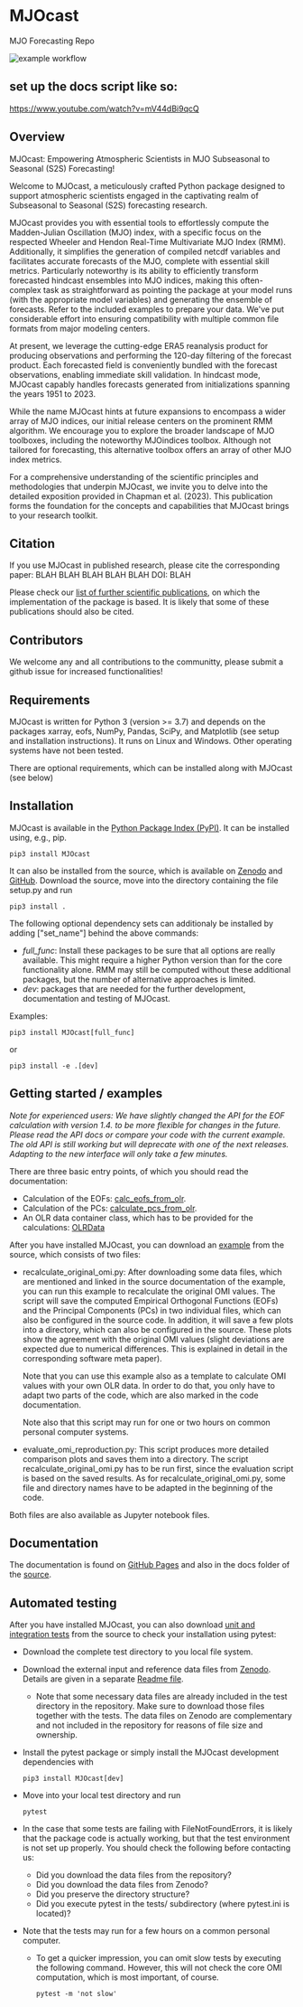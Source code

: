 # MJOcast
MJO Forecasting Repo

![example workflow](https://github.com/WillyChap/MJOcast/actions/workflows/pytest.yml/badge.svg)


## set up the docs script like so: 

https://www.youtube.com/watch?v=mV44dBi9qcQ


Overview
--------

MJOcast: Empowering Atmospheric Scientists in MJO Subseasonal to Seasonal (S2S) Forecasting!

Welcome to MJOcast, a meticulously crafted Python package designed to support atmospheric scientists engaged in the captivating realm of Subseasonal to Seasonal (S2S) forecasting research.

MJOcast provides you with essential tools to effortlessly compute the Madden-Julian Oscillation (MJO) index, with a specific focus on the respected Wheeler and Hendon Real-Time Multivariate MJO Index (RMM). Additionally, it simplifies the generation of compiled netcdf variables and facilitates accurate forecasts of the MJO, complete with essential skill metrics. Particularly noteworthy is its ability to efficiently transform forecasted hindcast ensembles into MJO indices, making this often-complex task as straightforward as pointing the package at your model runs (with the appropriate model variables) and generating the ensemble of forecasts. Refer to the included examples to prepare your data. We've put considerable effort into ensuring compatibility with multiple common file formats from major modeling centers.

At present, we leverage the cutting-edge ERA5 reanalysis product for producing observations and performing the 120-day filtering of the forecast product. Each forecasted field is conveniently bundled with the forecast observations, enabling immediate skill validation. In hindcast mode, MJOcast capably handles forecasts generated from initializations spanning the years 1951 to 2023.

While the name MJOcast hints at future expansions to encompass a wider array of MJO indices, our initial release centers on the prominent RMM algorithm. We encourage you to explore the broader landscape of MJO toolboxes, including the noteworthy MJOindices toolbox. Although not tailored for forecasting, this alternative toolbox offers an array of other MJO index metrics.

For a comprehensive understanding of the scientific principles and methodologies that underpin MJOcast, we invite you to delve into the detailed exposition provided in Chapman et al. (2023). This publication forms the foundation for the concepts and capabilities that MJOcast brings to your research toolkit.

Citation
--------
If you use MJOcast in published research, please cite the corresponding paper: BLAH BLAH BLAH BLAH BLAH DOI: BLAH

Please check our [list of further scientific publications](https://willychap.github.io/MJOcast/references.html), on which the
implementation of the package is based. It is likely that some of these publications should also be cited.

Contributors
------------

We welcome any and all contributions to the communitty, please submit a github issue for increased functionalities! 

Requirements
------------
MJOcast is written for Python 3 (version >= 3.7) and depends on the packages xarray, eofs, NumPy, Pandas, SciPy, and Matplotlib (see setup and installation instructions). It runs on Linux
and Windows. Other operating systems have not been tested. 

There are optional requirements, which can be installed along with MJOcast (see below)

Installation
------------
MJOcast is available in the [Python Package Index (PyPI)](https://pypi.org/project/MJOcast/). It can be installed using, 
e.g., pip.
    
    pip3 install MJOcast
    
It can also be installed from the source, which is available on [Zenodo](http://dx.doi.org/10.5281/zenodo.3613752) and [GitHub](https://github.com/willychap/MJOcast). 
Download the source, move into the directory containing the file setup.py and run

    pip3 install .

The following optional dependency sets can additionaly be installed by adding ["set_name"] behind the above commands:
  * *full_func*: Install these packages to be sure that all options are really available. This might 
    require a higher Python version than for the core functionality alone. RMM may still be computed without these
    additional packages, but the number of alternative approaches is limited.
  * *dev*: packages that are needed for the further development, documentation and testing of MJOcast.

Examples: 

    pip3 install MJOcast[full_func]

or

    pip3 install -e .[dev]
 
Getting started / examples
--------------------------
*Note for experienced users: We have slightly changed the API for the EOF calculation with version 1.4. to be more flexible 
for changes in the future. Please read the API docs or compare your code with the current example. The old API is still
working but will deprecate with one of the next releases. Adapting to the new interface will only take a few minutes.*

There are three basic entry points, of which you should read the documentation:

* Calculation of the EOFs: [calc_eofs_from_olr](https://willychap.github.io/MJOcast/api/omi_calculator.html#MJOcast.omi.omi_calculator.calc_eofs_from_olr).
* Calculation of the PCs: [calculate_pcs_from_olr](https://willychap.github.io/MJOcast/api/omi_calculator.html#MJOcast.omi.omi_calculator.calculate_pcs_from_olr).
* An OLR data container class, which has to be provided for the calculations: [OLRData](https://willychap.github.io/MJOcast/api/olr_handling.html#MJOcast.olr_handling.OLRData)

After you have installed MJOcast, you can download an
[example](https://github.com/willychap/MJOcast/tree/master/examples/) from the source, which consists of two files: 

* recalculate_original_omi.py: After downloading some data files, which are mentioned and linked in the source
  documentation of the example, you can run this example to recalculate the original OMI values. The script will save
  the computed Empirical Orthogonal Functions (EOFs) and the Principal Components (PCs) in two individual files, which
  can also be configured in the source code. In addition, it will save a few plots into a directory, which can
  also be configured in the source. These plots show the agreement with the original OMI values (slight deviations are 
  expected due to numerical differences. This is explained in detail in the corresponding software meta paper).

  Note that you can use this example also as a template to calculate OMI values with your own OLR data. 
  In order to do that, you only have to adapt two parts of the code, which are also marked in the code documentation.

  Note also that this script may run for one or two hours on common personal computer systems.

* evaluate_omi_reproduction.py: This script produces more detailed comparison plots and saves them into a directory.
  The script recalculate_original_omi.py has to be run first, since the evaluation script is based on the saved results.
  As for recalculate_original_omi.py, some file and directory names have to be adapted in the beginning of the code.

Both files are also available as Jupyter notebook files.

Documentation
-----------------
The documentation is found on [GitHub Pages](https://willychap.github.io/MJOcast/) and also in the docs
folder of the [source](https://github.com/willychap/MJOcast/docs/).

Automated testing
-----------------
After you have installed MJOcast, you can also download
[unit and integration tests](https://github.com/cghoffmann/MJOcast/tree/master/tests/) from the source to check
your installation using pytest:

* Download the complete test directory to you local file system.

* Download the external input and reference data files from [Zenodo](https://doi.org/10.5281/zenodo.3746562). Details are given in a separate [Readme file](https://github.com/willychap/MJOcast/blob/master/tests/testdata/README). 
  * Note that some necessary data files are already included in the test directory in the repository. Make sure to download
    those files together with the tests. The data files on Zenodo are complementary and not 
    included in the repository for reasons of file size and ownership.

* Install the pytest package or simply install the MJOcast development dependencies with 

      pip3 install MJOcast[dev]

* Move into your local test directory and run

      pytest

* In the case that some tests are failing with FileNotFoundErrors, it is likely that the package code is actually working, but that the test 
  environment is not set up properly. You should check the following before contacting us:
   * Did you download the data files from the repository?
   * Did you download the data files from Zenodo?
   * Did you preserve the directory structure?
   * Did you execute pytest in the tests/ subdirectory (where pytest.ini is located)? 

* Note that the tests may run for a few hours on a common personal computer.
  * To get a quicker impression, you can omit slow tests by executing the following command. However, this will
    not check the core OMI computation, which is most important, of course.

        pytest -m 'not slow' 
